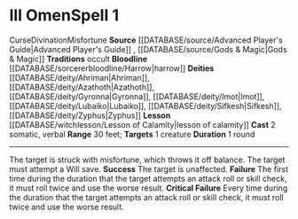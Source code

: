 ﻿---
id: '578'
name: Ill Omen
source: '[[DATABASE/source/Gods & Magic|Gods & Magic]]'

---
# Ill Omen<span class="item-type">Spell 1</span>

<span class="item-trait">Curse</span><span class="item-trait">Divination</span><span class="item-trait">Misfortune</span>
**Source** [[DATABASE/source/Advanced Player's Guide|Advanced Player's Guide]] , [[DATABASE/source/Gods & Magic|Gods & Magic]] 
**Traditions** occult
**Bloodline** [[DATABASE/sorcererbloodline/Harrow|harrow]]
**Deities** [[DATABASE/deity/Ahriman|Ahriman]], [[DATABASE/deity/Azathoth|Azathoth]], [[DATABASE/deity/Gyronna|Gyronna]], [[DATABASE/deity/Imot|Imot]], [[DATABASE/deity/Lubaiko|Lubaiko]], [[DATABASE/deity/Sifkesh|Sifkesh]], [[DATABASE/deity/Zyphus|Zyphus]]
**Lesson** [[DATABASE/witchlesson/Lesson of Calamity|lesson of calamity]]
**Cast** <span class="action-icon">2</span> somatic, verbal
**Range** 30 feet; **Targets** 1 creature
**Duration** 1 round

---
The target is struck with misfortune, which throws it off balance. The target must attempt a Will save.
**Success** The target is unaffected.
**Failure** The first time during the duration that the target attempts an attack roll or skill check, it must roll twice and use the worse result.
**Critical Failure** Every time during the duration that the target attempts an attack roll or skill check, it must roll twice and use the worse result.
